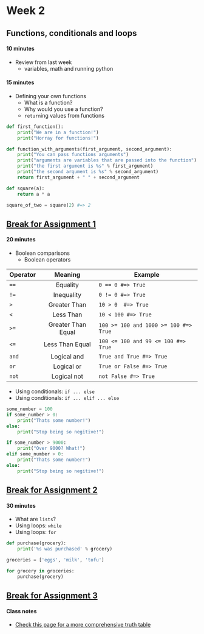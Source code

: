 # Week 2

## Functions, conditionals and loops

#### 10 minutes

* Review from last week
    * variables, math and running python

#### 15 minutes

* Defining your own functions
  * What is a function?
  * Why would you use a function?
  * `return`ing values from functions


```python
def first_function(): 
    print("We are in a function!")
    print("Horray for functions!")

def function_with_arguments(first_argument, second_argument):
    print("You can pass functions arguments")
    print("arguments are variables that are passed into the function")
    print("the first argument is %s" % first_argument)
    print("the second argument is %s" % second_argument)
    return first_argument + " " + second_argument

def square(a):
    return a * a

square_of_two = square(2) #=> 2
```

## [Break for Assignment 1](exercises/week2/assignment_2_1.md)

#### 20 minutes

* Boolean comparisons
	* Boolean operators

Operator | Meaning | Example
--- | :---: | ---
`==`| Equality | `0 == 0 #=> True`
`!=`| Inequality | `0 != 0 #=> True`
`>` | Greater Than | `10 > 0  #=> True`
`<` | Less Than | `10 < 100 #=> True`
`>=` | Greater Than Equal | `100 >= 100 and 1000 >= 100 #=> True`
`<=` | Less Than Equal | `100 <= 100 and 99 <= 100 #=> True`
`and` | Logical and | `True and True #=> True`
`or` | Logical or | `True or False #=> True`
`not` | Logical not | `not False #=> True`

* Using conditionals: `if ... else`
* Using conditionals: `if ... elif ... else`

```python
some_number = 100
if some_number > 0:
    print("Thats some number!")
else:
    print("Stop being so negitive!")

if some_number > 9000:
    print("Over 9000? What!")
elif some_number > 0:
    print("Thats some number!")
else:
    print("Stop being so negitive!")
```


## [Break for Assignment 2](exercises/week2/assignment_2_2.md)

#### 30 minutes

* What are `lists`?
* Using loops: `while`
* Using loops: `for`

```python
def purchase(grocery):
    print('%s was purchased' % grocery)

groceries = ['eggs', 'milk', 'tofu']

for grocery in groceries:
    purchase(grocery)

```	


## [Break for Assignment 3](exercises/week2/assignment_2_3.md)

#### Class notes

* [Check this page for a more comprehensive truth table](http://learnpythonthehardway.org/book/ex27.html)
